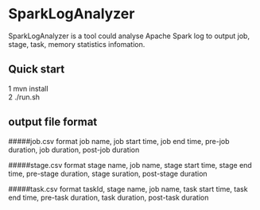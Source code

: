 SparkLogAnalyzer
================


SparkLogAnalyzer is a tool could analyse Apache Spark log to output job, stage, task, memory statistics infomation.

Quick start
---------------
1 mvn install<br>
2 ./run.sh

output file format
---------------
#####job.csv format
job name, job start time, job end time, pre-job duration, job duration, post-job duration

#####stage.csv format
stage name, job name, stage start time, stage end time, pre-stage duration, stage suration, post-stage duration

#####task.csv format
taskId, stage name, job name, task start time, task end time, pre-task duration, task duration, post-task duration


